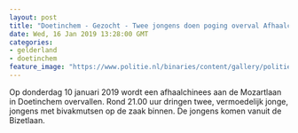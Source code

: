 ```yaml
---
layout: post
title: "Doetinchem - Gezocht - Twee jongens doen poging overval Afhaalchinees"
date: Wed, 16 Jan 2019 13:28:00 GMT
categories: 
- gelderland 
- doetinchem 
feature_image: "https://www.politie.nl/binaries/content/gallery/politie/gezocht/verdachten/2019/januari/02-on/2019016035-1.jpg"
---
```


Op donderdag 10 januari 2019 wordt een afhaalchinees aan de Mozartlaan in Doetinchem overvallen. Rond 21.00 uur dringen twee, vermoedelijk jonge, jongens met bivakmutsen op de zaak binnen. De jongens komen vanuit de Bizetlaan.
